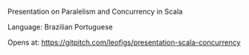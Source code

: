 Presentation on Paralelism and Concurrency in Scala

Language: Brazilian Portuguese

Opens at: https://gitpitch.com/leofigs/presentation-scala-concurrency
